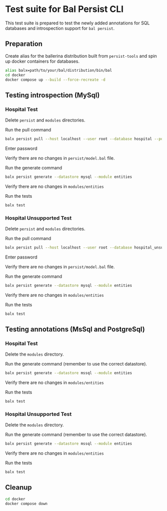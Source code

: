# Test suite for Bal Persist CLI

This test suite is prepared to test the newly added annotations for SQL databases and introspection support for `bal persist`.

## Preparation
Create alias for the ballerina distribution built from `persist-tools` and spin up docker containers for databases.
```Bash
alias balx=path/to/your/bal/distribution/bin/bal
cd docker
docker compose up --build --force-recreate -d
```

## Testing introspection (MySql)

### Hospital Test

Delete `persist` and `modules` directories.

Run the pull command

```Bash
balx persist pull --host localhost --user root --database hospital --port 3300
```

Enter password

Verify there are no changes in `persist/model.bal` file.

Run the generate command

```Bash
balx persist generate --datastore mysql --module entities
```

Verify there are no changes in `modules/entities`

Run the tests

```Bash
balx test
```

### Hospital Unsupported Test

Delete `persist` and `modules` directories.

Run the pull command

```Bash
balx persist pull --host localhost --user root --database hospital_unsupported --port 3300
```

Enter password

Verify there are no changes in `persist/model.bal` file.

Run the generate command

```Bash
balx persist generate --datastore mysql --module entities
```

Verify there are no changes in `modules/entities`

Run the tests

```Bash
balx test
```

## Testing annotations (MsSql and PostgreSql)

### Hospital Test

Delete the `modules` directory.

Run the generate command (remember to use the correct datastore).

```Bash
balx persist generate --datastore mssql --module entities
```

Verify there are no changes in `modules/entities`

Run the tests

```Bash
balx test
```

### Hospital Unsupported Test

Delete the `modules` directory.

Run the generate command (remember to use the correct datastore).

```Bash
balx persist generate --datastore mssql --module entities
```

Verify there are no changes in `modules/entities`

Run the tests

```Bash
balx test
```

## Cleanup

```Bash
cd docker
docker compose down
```
